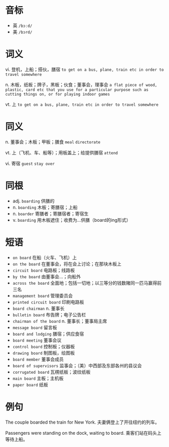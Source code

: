 # 音标

- 英 `/bɔːd/`
- 美 `/bɔrd/`

# 词义

vi. 登机，上船；搭伙，膳宿
`to get on a bus, plane, train etc in order to travel somewhere`

n. 木板，纸板；牌子，黑板；伙食；董事会，理事会
`a flat piece of wood, plastic, card etc that you use for a particular purpose such as cutting things on, or for playing indoor games`

vt. 上
`to get on a bus, plane, train etc in order to travel somewhere`

# 同义

n. 董事会；木板；甲板；膳食
`meal` `directorate`

vt. 上（飞机、车、船等）；用板盖上；给提供膳宿
`attend`

vi. 寄宿
`guest` `stay over`

# 同根

- adj. `boarding` 供膳的
- n. `boarding` 木板；寄膳宿；上船
- n. `boarder` 寄膳者；寄膳宿者；寄宿生
- v. `boarding` 用木板遮住；收费为…供膳（board的ing形式）

# 短语

- `on board` 在船（火车、飞机）上
- `on the board` 在董事会，将在会上讨论；在那块木板上
- `circuit board` 电路板；线路板
- `by the board` 由董事会…；向船外
- `across the board` 全面地；包括一切地；以三等分的钱数赌同一匹马赢得前三名
- `management board` 管理委员会
- `printed circuit board` 印刷电路板
- `board chairman` n. 董事长
- `bulletin board` 布告牌；电子公告栏
- `chairman of the board` n. 董事长；董事局主席
- `message board` 留言板
- `board and lodging` 膳宿；供应食宿
- `board meeting` 董事会议
- `control board` 控制板；仪器板
- `drawing board` 制图板，绘图板
- `board member` 董事会成员
- `board of supervisors` 监事会；（美）中西部及东部各州的县议会
- `corrugated board` 瓦楞纸板；波纹纸板
- `main board` 主板；主机板
- `paper board` 纸板

# 例句

The couple boarded the train for New York.
夫妻俩登上了开往纽约的列车。

Passengers were standing on the dock, waiting to board.
乘客们站在码头上等待上船。


